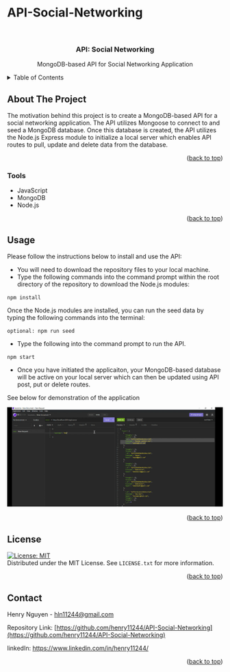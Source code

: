 # API-Social-Networking
 
<div id="top"></div>

<br />
<div align="center">


<h3 align="center">API: Social Networking</h3>

  <p align="center">
    MongoDB-based API for Social Networking Application
    <br />
  </p>
</div>

<details>
  <summary>Table of Contents</summary>
  <ol>
    <li><a href="#about-the-project">About The Project</a></li>
    <li><a href="#tools">Tools</a></li>
    <li><a href="#instructions">Instructions</a></li>
    <li><a href="#usage">Usage</a></li>
    <li><a href="#license">License</a></li>
    <li><a href="#contact">Contact</a></li>
  </ol>
</details>

## About The Project

The motivation behind this project is to create a MongoDB-based API for a social networking application. The API utilizes Mongoose to connect to and seed a MongoDB database. Once this database is created, the API utilizes the Node.js Express module to initialize a local server which enables API routes to pull, update and delete data from the database. 

<p align="right">(<a href="#top">back to top</a>)</p>

### Tools

* JavaScript
* MongoDB
* Node.js


<p align="right">(<a href="#top">back to top</a>)</p>

## Usage


Please follow the instructions below to install and use the API: 

- You will need to download the repository files to your local machine. 
- Type the following commands into the command prompt within the root directory of the repository to download the Node.js modules:

```
npm install
``` 

Once the Node.js modules are installed, you can run the seed data by typing the following commands into the terminal:

```
optional: npm run seed
```

- Type the following into the command prompt to run the API.
```
npm start
```
- Once you have initiated the applicaiton, your MongoDB-based database will be active on your local server which can then be updated using API post, put or delete routes. 

See below for demonstration of the application

[![Watch the video](img/api.png)](https://drive.google.com/file/d/1pRx1DLjKL2iRiSLSGYwMjeF4r4qCgkDR/view?usp=sharing)

<p align="right">(<a href="#top">back to top</a>)</p>

## License

[![License: MIT](https://img.shields.io/badge/License-MIT-yellow.svg)](https://opensource.org/licenses/MIT)
<br>Distributed under the MIT License. See `LICENSE.txt` for more information.

<p align="right">(<a href="#top">back to top</a>)</p>

## Contact

Henry Nguyen -  hln11244@gmail.com

Repository Link: [https://github.com/henry11244/API-Social-Networking](https://github.com/henry11244/API-Social-Networking)

linkedIn: https://www.linkedin.com/in/henry11244/

<p align="right">(<a href="#top">back to top</a>)</p>


